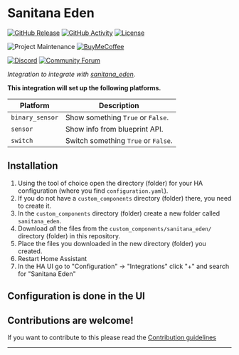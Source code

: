 # Sanitana Eden

[![GitHub Release][releases-shield]][releases]
[![GitHub Activity][commits-shield]][commits]
[![License][license-shield]](LICENSE)

![Project Maintenance][maintenance-shield]
[![BuyMeCoffee][buymecoffeebadge]][buymecoffee]

[![Discord][discord-shield]][discord]
[![Community Forum][forum-shield]][forum]

_Integration to integrate with [sanitana_eden][sanitana_eden]._

**This integration will set up the following platforms.**

Platform | Description
-- | --
`binary_sensor` | Show something `True` or `False`.
`sensor` | Show info from blueprint API.
`switch` | Switch something `True` or `False`.

## Installation

1. Using the tool of choice open the directory (folder) for your HA configuration (where you find `configuration.yaml`).
1. If you do not have a `custom_components` directory (folder) there, you need to create it.
1. In the `custom_components` directory (folder) create a new folder called `sanitana_eden`.
1. Download _all_ the files from the `custom_components/sanitana_eden/` directory (folder) in this repository.
1. Place the files you downloaded in the new directory (folder) you created.
1. Restart Home Assistant
1. In the HA UI go to "Configuration" -> "Integrations" click "+" and search for "Sanitana Eden"

## Configuration is done in the UI

<!---->

## Contributions are welcome!

If you want to contribute to this please read the [Contribution guidelines](CONTRIBUTING.md)

***

[sanitana_eden]: https://github.com/jochenvg/sanitana_eden
[buymecoffee]: https://www.buymeacoffee.com/jochenvg
[buymecoffeebadge]: https://img.shields.io/badge/buy%20me%20a%20coffee-donate-yellow.svg?style=for-the-badge
[commits-shield]: https://img.shields.io/github/commit-activity/y/jochenvg/sanitana_eden.svg?style=for-the-badge
[commits]: https://github.com/jochenvg/sanitana_eden/commits/main
[discord]: https://discord.gg/Qa5fW2R
[discord-shield]: https://img.shields.io/discord/330944238910963714.svg?style=for-the-badge
[exampleimg]: example.png
[forum-shield]: https://img.shields.io/badge/community-forum-brightgreen.svg?style=for-the-badge
[forum]: https://community.home-assistant.io/
[license-shield]: https://img.shields.io/github/license/jochenvg/sanitana_eden.svg?style=for-the-badge
[maintenance-shield]: https://img.shields.io/badge/maintainer-Joakim%20Sørensen%20%40jochenvg-blue.svg?style=for-the-badge
[releases-shield]: https://img.shields.io/github/release/jochenvg/sanitana_eden.svg?style=for-the-badge
[releases]: https://github.com/jochenvg/sanitana_eden/releases
